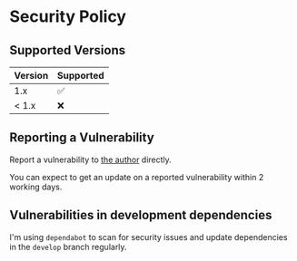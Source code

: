 # Security Policy

## Supported Versions

| Version | Supported          |
| ------- | ------------------ |
| 1.x     | :white_check_mark: |
| < 1.x   | :x:                |

## Reporting a Vulnerability

Report a vulnerability to [the author](https://about.me/davesag) directly.

You can expect to get an update on a reported vulnerability within 2 working days.

## Vulnerabilities in development dependencies

I'm using `dependabot` to scan for security issues and update dependencies in the `develop` branch regularly.
